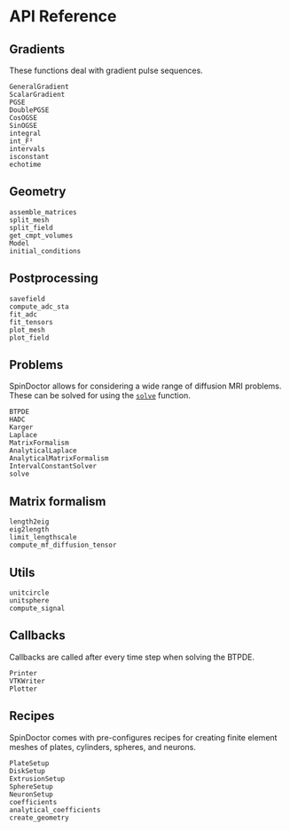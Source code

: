 # API Reference

## Gradients

These functions deal with gradient pulse sequences.

```@docs
GeneralGradient
ScalarGradient
PGSE
DoublePGSE
CosOGSE
SinOGSE
integral
int_F²
intervals
isconstant
echotime
```

## Geometry

```@docs
assemble_matrices
split_mesh
split_field
get_cmpt_volumes
Model
initial_conditions
```

## Postprocessing

```@docs
savefield
compute_adc_sta
fit_adc
fit_tensors
plot_mesh
plot_field
```

## Problems

SpinDoctor allows for considering a wide range of diffusion MRI problems. These can be
solved for using the [`solve`](@ref) function.

```@docs
BTPDE
HADC
Karger
Laplace
MatrixFormalism
AnalyticalLaplace
AnalyticalMatrixFormalism
IntervalConstantSolver
solve
```

## Matrix formalism

```@docs
length2eig
eig2length
limit_lengthscale
compute_mf_diffusion_tensor
```

## Utils

```@docs
unitcircle
unitsphere
compute_signal
```

## Callbacks

Callbacks are called after every time step when solving the BTPDE.

```@docs
Printer
VTKWriter
Plotter
```

## Recipes

SpinDoctor comes with pre-configures recipes for creating finite element meshes of plates,
cylinders, spheres, and neurons.

```@docs
PlateSetup
DiskSetup
ExtrusionSetup
SphereSetup
NeuronSetup
coefficients
analytical_coefficients
create_geometry
```
